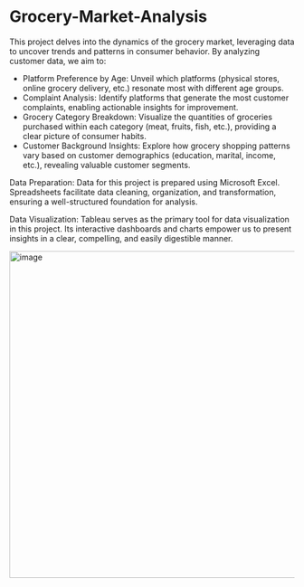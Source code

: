 # Grocery-Market-Analysis
This project delves into the dynamics of the grocery market, leveraging data to uncover trends and patterns in consumer behavior. By analyzing customer data, we aim to:
- Platform Preference by Age: Unveil which platforms (physical stores, online grocery delivery, etc.) resonate most with different age groups.
- Complaint Analysis: Identify platforms that generate the most customer complaints, enabling actionable insights for improvement.
- Grocery Category Breakdown: Visualize the quantities of groceries purchased within each category (meat, fruits, fish, etc.), providing a clear picture of consumer habits.
- Customer Background Insights: Explore how grocery shopping patterns vary based on customer demographics (education, marital, income, etc.), revealing valuable customer segments.

Data Preparation:
Data for this project is prepared using Microsoft Excel. Spreadsheets facilitate data cleaning, organization, and transformation, ensuring a well-structured foundation for analysis.

Data Visualization:
Tableau serves as the primary tool for data visualization in this project. Its interactive dashboards and charts empower us to present insights in a clear, compelling, and easily digestible manner.

<img width="578" alt="image" src="https://github.com/user-attachments/assets/b0be6eed-c978-4599-ab11-57aa5419a992">
